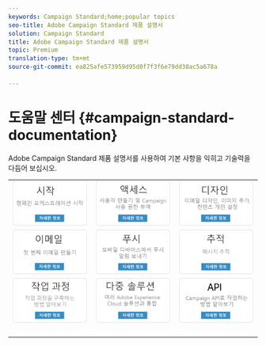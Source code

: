 ```yaml
---
keywords: Campaign Standard;home;popular topics
seo-title: Adobe Campaign Standard 제품 설명서
solution: Campaign Standard
title: Adobe Campaign Standard 제품 설명서
topic: Premium
translation-type: tm+mt
source-git-commit: ea825afe573959d95d0f7f3f6e79dd38ac5a678a

---
```



# 도움말 센터 {#campaign-standard-documentation}

Adobe Campaign Standard 제품 설명서를 사용하여 기본 사항을 익히고 기술력을 다듬어 보십시오.

|  |  |  |
|:---:|:---:|:---:|
| [![이미지](/help/assets/start-400.png)](/help/start/using/campaign-orchestration.md) | [![이미지](/help/assets/access-400.png)](/help/administration/using/about-access-management.md) | [![이미지](/help/assets/design-400.png)](/help/designing/using/overview.md) |
| [![이미지](/help/assets/email-400.png)](/help/channels/using/creating-an-email.md) | [![이미지](/help/assets/push-400.png)](/help/channels/using/about-push-notifications.md) | [![이미지](/help/assets/track-400.png)](/help/sending/using/tracking-messages.md) |
| [![이미지](/help/assets/workflows-400.png)](/help/automating/using/building-a-workflow.md) | [![이미지](/help/assets/multi-400.png)](/help/integrating/using/about-campaign-integrations.md) | [![이미지](/help/assets/api-400.png)](https://docs.campaign.adobe.com/doc/standard/en/api/ACS_API.html) |
| [![이미지](/help/assets/empty123456791.png)](https://docs.adobe.com/content/help/en/campaign-standard/using/campaign-standard-home.html) | [![이미지](/help/assets/empty123456791.png)](https://docs.adobe.com/content/help/en/campaign-standard/using/campaign-standard-home.html) | [![이미지](/help/assets/empty123456791.png)](https://docs.adobe.com/content/help/en/campaign-standard/using/campaign-standard-home.html) |
